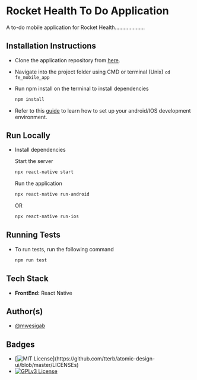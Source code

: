 
# Rocket Health To Do Application

A to-do mobile application for Rocket Health....................

## Installation Instructions
- Clone the application repository from [here](https://github.com/mwesigab/fe_mobile_app).

- Navigate into the project folder using CMD or terminal (Unix) ```cd fe_mobile_app```

- Run npm install on the terminal to install dependencies

    ```bash
    npm install
    ```
- Refer to this [guide](https://reactnative.dev/docs/environment-setup) to learn how to set up your android/IOS development environment.
## Run Locally

- Install dependencies

    Start the server

    ```bash
    npx react-native start
    ```

    Run the application

    ```bash
    npx react-native run-android
    ```
    OR
    ```bash
    npx react-native run-ios
    ```
## Running Tests

- To run tests, run the following command

    ```bash
    npm run test
    ```


## Tech Stack

- **FrontEnd:** React Native



## Author(s)

- [@mwesigab](https://www.github.com/mwesigab)


## Badges

- [![MIT License](https://img.shields.io/apm/l/atomic-design-ui.svg?)](https://github.com/tterb/atomic-design-ui/blob/master/LICENSEs)
- [![GPLv3 License](https://img.shields.io/badge/License-GPL%20v3-yellow.svg)](https://opensource.org/licenses/)

